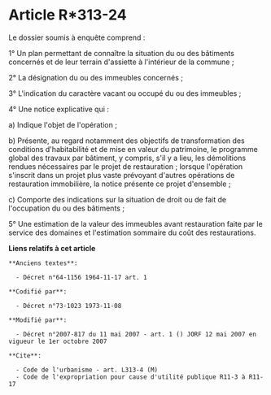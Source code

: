 # Article R*313-24

Le dossier soumis à enquête comprend :

1° Un plan permettant de connaître la situation du ou des bâtiments concernés et de leur terrain d'assiette à l'intérieur de
la commune ;

2° La désignation du ou des immeubles concernés ;

3° L'indication du caractère vacant ou occupé du ou des immeubles ;

4° Une notice explicative qui :

a) Indique l'objet de l'opération ;

b) Présente, au regard notamment des objectifs de transformation des conditions d'habitabilité et de mise en valeur du
patrimoine, le programme global des travaux par bâtiment, y compris, s'il y a lieu, les démolitions rendues nécessaires par
le projet de restauration ; lorsque l'opération s'inscrit dans un projet plus vaste prévoyant d'autres opérations de
restauration immobilière, la notice présente ce projet d'ensemble ;

c) Comporte des indications sur la situation de droit ou de fait de l'occupation du ou des bâtiments ;

5° Une estimation de la valeur des immeubles avant restauration faite par le service des domaines et l'estimation sommaire du
coût des restaurations.

**Liens relatifs à cet article**

	**Anciens textes**:

	  - Décret n°64-1156 1964-11-17 art. 1

	**Codifié par**:

	  - Décret n°73-1023 1973-11-08

	**Modifié par**:

	  - Décret n°2007-817 du 11 mai 2007 - art. 1 () JORF 12 mai 2007 en vigueur le 1er octobre 2007

	**Cite**:

	  - Code de l'urbanisme - art. L313-4 (M)
	  - Code de l'expropriation pour cause d'utilité publique R11-3 à R11-17
